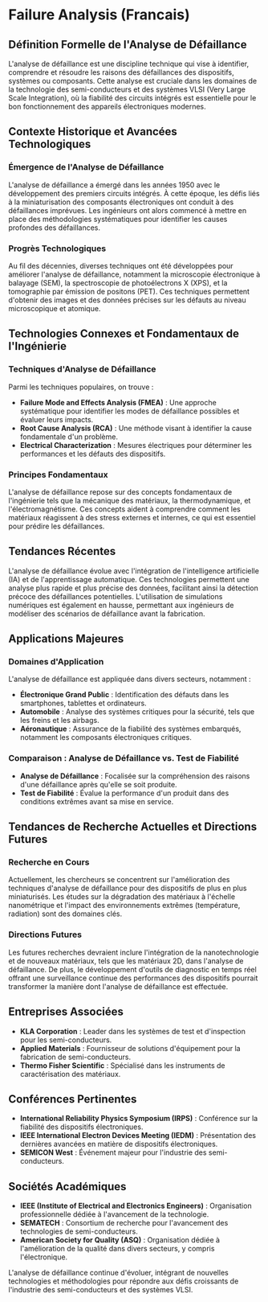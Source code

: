 # Failure Analysis (Francais)

## Définition Formelle de l'Analyse de Défaillance

L'analyse de défaillance est une discipline technique qui vise à identifier, comprendre et résoudre les raisons des défaillances des dispositifs, systèmes ou composants. Cette analyse est cruciale dans les domaines de la technologie des semi-conducteurs et des systèmes VLSI (Very Large Scale Integration), où la fiabilité des circuits intégrés est essentielle pour le bon fonctionnement des appareils électroniques modernes.

## Contexte Historique et Avancées Technologiques

### Émergence de l'Analyse de Défaillance

L'analyse de défaillance a émergé dans les années 1950 avec le développement des premiers circuits intégrés. À cette époque, les défis liés à la miniaturisation des composants électroniques ont conduit à des défaillances imprévues. Les ingénieurs ont alors commencé à mettre en place des méthodologies systématiques pour identifier les causes profondes des défaillances.

### Progrès Technologiques

Au fil des décennies, diverses techniques ont été développées pour améliorer l'analyse de défaillance, notamment la microscopie électronique à balayage (SEM), la spectroscopie de photoélectrons X (XPS), et la tomographie par émission de positons (PET). Ces techniques permettent d'obtenir des images et des données précises sur les défauts au niveau microscopique et atomique.

## Technologies Connexes et Fondamentaux de l'Ingénierie

### Techniques d'Analyse de Défaillance

Parmi les techniques populaires, on trouve :

- **Failure Mode and Effects Analysis (FMEA)** : Une approche systématique pour identifier les modes de défaillance possibles et évaluer leurs impacts.
- **Root Cause Analysis (RCA)** : Une méthode visant à identifier la cause fondamentale d'un problème.
- **Electrical Characterization** : Mesures électriques pour déterminer les performances et les défauts des dispositifs.

### Principes Fondamentaux

L'analyse de défaillance repose sur des concepts fondamentaux de l'ingénierie tels que la mécanique des matériaux, la thermodynamique, et l'électromagnétisme. Ces concepts aident à comprendre comment les matériaux réagissent à des stress externes et internes, ce qui est essentiel pour prédire les défaillances.

## Tendances Récentes

L'analyse de défaillance évolue avec l'intégration de l'intelligence artificielle (IA) et de l'apprentissage automatique. Ces technologies permettent une analyse plus rapide et plus précise des données, facilitant ainsi la détection précoce des défaillances potentielles. L'utilisation de simulations numériques est également en hausse, permettant aux ingénieurs de modéliser des scénarios de défaillance avant la fabrication.

## Applications Majeures

### Domaines d'Application

L'analyse de défaillance est appliquée dans divers secteurs, notamment :

- **Électronique Grand Public** : Identification des défauts dans les smartphones, tablettes et ordinateurs.
- **Automobile** : Analyse des systèmes critiques pour la sécurité, tels que les freins et les airbags.
- **Aéronautique** : Assurance de la fiabilité des systèmes embarqués, notamment les composants électroniques critiques.

### Comparaison : Analyse de Défaillance vs. Test de Fiabilité

- **Analyse de Défaillance** : Focalisée sur la compréhension des raisons d'une défaillance après qu'elle se soit produite.
- **Test de Fiabilité** : Évalue la performance d'un produit dans des conditions extrêmes avant sa mise en service.

## Tendances de Recherche Actuelles et Directions Futures

### Recherche en Cours

Actuellement, les chercheurs se concentrent sur l'amélioration des techniques d'analyse de défaillance pour des dispositifs de plus en plus miniaturisés. Les études sur la dégradation des matériaux à l'échelle nanométrique et l'impact des environnements extrêmes (température, radiation) sont des domaines clés.

### Directions Futures

Les futures recherches devraient inclure l'intégration de la nanotechnologie et de nouveaux matériaux, tels que les matériaux 2D, dans l'analyse de défaillance. De plus, le développement d'outils de diagnostic en temps réel offrant une surveillance continue des performances des dispositifs pourrait transformer la manière dont l'analyse de défaillance est effectuée.

## Entreprises Associées

- **KLA Corporation** : Leader dans les systèmes de test et d'inspection pour les semi-conducteurs.
- **Applied Materials** : Fournisseur de solutions d'équipement pour la fabrication de semi-conducteurs.
- **Thermo Fisher Scientific** : Spécialisé dans les instruments de caractérisation des matériaux.

## Conférences Pertinentes

- **International Reliability Physics Symposium (IRPS)** : Conférence sur la fiabilité des dispositifs électroniques.
- **IEEE International Electron Devices Meeting (IEDM)** : Présentation des dernières avancées en matière de dispositifs électroniques.
- **SEMICON West** : Événement majeur pour l'industrie des semi-conducteurs.

## Sociétés Académiques

- **IEEE (Institute of Electrical and Electronics Engineers)** : Organisation professionnelle dédiée à l'avancement de la technologie.
- **SEMATECH** : Consortium de recherche pour l'avancement des technologies de semi-conducteurs.
- **American Society for Quality (ASQ)** : Organisation dédiée à l'amélioration de la qualité dans divers secteurs, y compris l'électronique.

L'analyse de défaillance continue d'évoluer, intégrant de nouvelles technologies et méthodologies pour répondre aux défis croissants de l'industrie des semi-conducteurs et des systèmes VLSI.